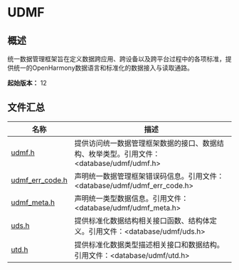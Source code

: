 # UDMF
<!--Kit: ArkData-->
<!--Subsystem: DistributedDataManager-->
<!--Owner: @jcwen-->
<!--SE: @junathuawei1; @zph000-->
<!--TSE: @lj_liujing; @yippo; @logic42-->

## 概述

统一数据管理框架旨在定义数据跨应用、跨设备以及跨平台过程中的各项标准，提供统一的OpenHarmony数据语言和标准化的数据接入与读取通路。

**起始版本：** 12

## 文件汇总

| 名称                                       | 描述                                                         |
| ------------------------------------------ | ------------------------------------------------------------ |
| [udmf.h](capi-udmf-h.md)                   | 提供访问统一数据管理框架数据的接口、数据结构、枚举类型。引用文件：<database/udmf/udmf.h> |
| [udmf_err_code.h](capi-udmf-err-code-h.md) | 声明统一数据管理框架错误码信息。引用文件：<database/udmf/udmf_err_code.h> |
| [udmf_meta.h](capi-udmf-meta-h.md)         | 声明统一类型数据信息。引用文件：<database/udmf/udmf_meta.h>  |
| [uds.h](capi-uds-h.md)                     | 提供标准化数据结构相关接口函数、结构体定义。引用文件：<database/udmf/uds.h> |
| [utd.h](capi-utd-h.md)                     | 提供标准化数据类型描述相关接口和数据结构。引用文件：<database/udmf/utd.h> |

